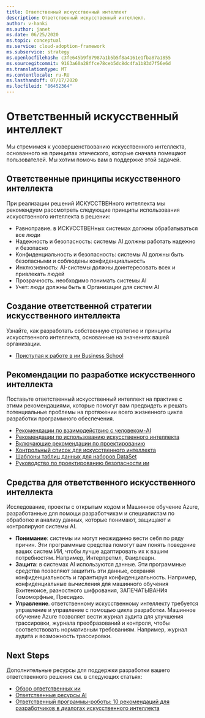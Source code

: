 ```yaml
---
title: Ответственный искусственный интеллект
description: Ответственный искусственный интеллект.
author: v-hanki
ms.author: janet
ms.date: 06/25/2020
ms.topic: conceptual
ms.service: cloud-adoption-framework
ms.subservice: strategy
ms.openlocfilehash: c3fe645b9f87987a1b5b5f8a4161e1fba87a1855
ms.sourcegitcommit: 9163a60a28ffce78ceb5dc8dc4fa1b83d7f56e6d
ms.translationtype: MT
ms.contentlocale: ru-RU
ms.lasthandoff: 07/17/2020
ms.locfileid: "86452364"
---
```

<!-- docsTest:ignore InterpretML FairLearn -->

# <a name="responsible-ai"></a>Ответственный искусственный интеллект

Мы стремимся к усовершенствованию искусственного интеллекта, основанного на принципах этического, которые сначала помещают пользователей. Мы хотим помочь вам в поддержке этой задачей.

## <a name="responsible-ai-principles"></a>Ответственные принципы искусственного интеллекта

При реализации решений ИСКУССТВЕНного интеллекта мы рекомендуем рассмотреть следующие принципы использования искусственного интеллекта в решении:

- Равноправие. в ИСКУССТВЕНных системах должны обрабатываться все люди
- Надежность и безопасность: системы AI должны работать надежно и безопасно
- Конфиденциальность и безопасность: системы AI должны быть безопасными и соблюдены конфиденциальность
- Инклюзивность: AI-системы должны доинтересовать всех и привлекать людей
- Прозрачность. необходимо понимать системы AI
- Учет: люди должны быть в Организации для систем AI

## <a name="establish-a-responsible-ai-strategy"></a>Создание ответственной стратегии искусственного интеллекта

Узнайте, как разработать собственную стратегию и принципы искусственного интеллекта, основанные на значениях вашей организации.

- [Приступая к работе в ии Business School](https://www.microsoft.com/ai/ai-business-school?SilentAuth=1#primaryR7)

## <a name="guidelines-to-develop-ai-responsibly"></a>Рекомендации по разработке искусственного интеллекта

Поставьте ответственный искусственный интеллект на практике с этими рекомендациями, которые помогут вам предвидеть и решать потенциальные проблемы на протяжении всего жизненного цикла разработки программного обеспечения.

- [Рекомендации по взаимодействию с человеком-AI](https://aka.ms/aiguidelines)
- [Рекомендации по использованию искусственного интеллекта](https://www.microsoft.com/research/publication/responsible-bots/)
- [Включающие рекомендации по проектированию](https://www.microsoft.com/design/inclusive/)
- [Контрольный список для искусственного интеллекта](https://query.prod.cms.rt.microsoft.com/cms/api/am/binary/RE4t6dA)
- [Шаблоны таблиц данных для наборов DataSet](https://query.prod.cms.rt.microsoft.com/cms/api/am/binary/RE4t8QB)
- [Руководство по проектированию безопасности ии](https://blogs.microsoft.com/on-the-issues/2019/12/06/ai-machine-learning-security/)

## <a name="tools-for-responsible-ai"></a>Средства для ответственного искусственного интеллекта

Исследование, проекты с открытым кодом и Машинное обучение Azure, разработанные для помощи разработчикам и специалистам по обработке и анализу данных, которые понимают, защищают и контролируют системы AI.

- **Понимание**: системы ии могут неожиданно вести себя по ряду причин. Эти программные средства помогут вам понять поведение ваших систем ИИ, чтобы лучше адаптировать их к вашим потребностям. Например, Интерпретмл, Фаирлеарн.
- **Защита**: в системах AI используются данные. Эти программные средства позволяют защитить эти данные, сохраняя конфиденциальность и гарантируя конфиденциальность. Например, конфиденциальные вычисления для машинного обучения Вхитеноисе, разностного шифрования, ЗАПЕЧАТЫВАНИя Гомоморфные, Пресидио.
- **Управление**. ответственному искусственному интеллекту требуется управление и управление с помощью цикла разработки. Машинное обучение Azure позволяет вести журнал аудита для улучшения трассировки, журнала преобразований и контроля, чтобы соответствовать нормативным требованиям. Например, журнал аудита и возможность трассировки.

## <a name="next-steps"></a>Next Steps

Дополнительные ресурсы для поддержки разработки вашего ответственного решения см. в следующих статьях:

- [Обзор ответственных ии](https://www.microsoft.com/ai/responsible-ai?activetab=pivot1:primaryr6)
- [Ответственные ресурсы AI](https://www.microsoft.com/ai/responsible-ai-resources)
- [Ответственный программы-роботы: 10 рекомендаций для разработчиков в диалогах искусственного интеллекта](https://www.microsoft.com/research/publication/responsible-bots/)
